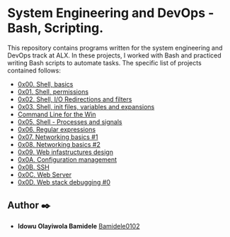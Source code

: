 # System Engineering and DevOps - Bash, Scripting. <!--, Web Stack/Web Stack Debugging, Networking & Security, CI/CD -->

This repository contains programs written for the system engineering and DevOps
track at ALX. In these projects, I worked with Bash and practiced
writing Bash scripts to automate tasks. <!--I learned about the OSI model and
various Linux networking tools. Further, I configured a distributed system -
two web servers and one load balancer - for deployment of my AirBnB project
using Nginx, HAProxy, certbot, ufw, and MySQL.-->The specific list of projects
contained follows:

* [0x00. Shell, basics](./0x00-shell_basics)
* [0x01. Shell, permissions](./0x01-shell_permissions)
* [0x02. Shell, I/O Redirections and filters](./0x02-shell_redirections)
* [0x03. Shell, init files, variables and expansions](./0x03-shell_variables_expansions)
* [Command Line for the Win](./command_line_for_the_win)
* [0x05. Shell - Processes and signals](./0x05-processes_and_signals/)
* [0x06. Regular expressions](./0x06-regular_expressions)
* [0x07. Networking basics #1](./0x07-networking_basics)
* [0x08. Networking basics #2](./0x08-networking_basics_2)
* [0x09. Web infastructures design](./0x09-web_infrastructure_design)
* [0x0A. Configuration management](./0x0A-configuration_management)
* [0x0B. SSH](./0x0B-ssh)
* [0x0C. Web Server](./0x0C-web_server)
* [0x0D. Web stack debugging #0](./0x0D-web_stack_debugging_0/)

## Author :black_nib:

* __Idowu Olayiwola Bamidele__ [Bamidele0102](https://github.com/Bamidele0102)